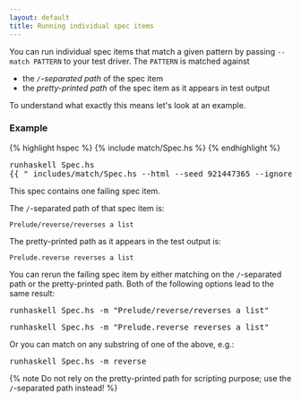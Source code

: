 ```yaml
---
layout: default
title: Running individual spec items
---
```



You can run individual spec items that match a given pattern by passing
`--match PATTERN` to your test driver.  The `PATTERN` is matched against

- the *`/`-separated path* of the spec item
- the *pretty-printed path* of the spec item as it appears in test output

To understand what exactly this means let's look at an example.

### Example

{% highlight hspec %}
{% include match/Spec.hs %}
{% endhighlight %}

<pre>
<kbd class="shell-input">runhaskell Spec.hs</kbd>
<samp>{{ "_includes/match/Spec.hs --html --seed 921447365 --ignore-dot-hspec" | runhaskell | replace: '_includes/match/', '' }}</samp></pre>

This spec contains one failing spec item.

The `/`-separated path of that spec item is:

```
Prelude/reverse/reverses a list
```

The pretty-printed path as it appears in the test output is:

```
Prelude.reverse reverses a list
```

You can rerun the failing spec item by either matching on the `/`-separated
path or the pretty-printed path.  Both of the following options lead to the
same result:

<pre><kbd class="shell-input">runhaskell Spec.hs -m "Prelude/reverse/reverses a list"</kbd></pre>

<pre><kbd class="shell-input">runhaskell Spec.hs -m "Prelude.reverse reverses a list"</kbd></pre>


Or you can match on any substring of one of the above, e.g.:


<pre><kbd class="shell-input">runhaskell Spec.hs -m reverse</kbd></pre>

{% note Do not rely on the pretty-printed path for scripting purpose; use the `/`-separated path instead! %}
